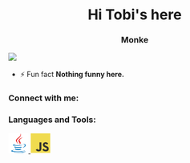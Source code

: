<h1 align="center">Hi Tobi's here</h1>
<h3 align="center">Monke</h3>

![](https://media.tenor.com/J-JoCq1tD8oAAAAC/say-my-name-meme-say-my-name.gif)
- ⚡ Fun fact **Nothing funny here.**

<h3 align="left">Connect with me:</h3>
<p align="left">
</p>


<h3 align="left">Languages and Tools:</h3>
<p align="left"> <a href="https://www.java.com" target="_blank" rel="noreferrer"> <img src="https://raw.githubusercontent.com/devicons/devicon/master/icons/java/java-original.svg" alt="java" width="40" height="40"/> </a> <a href="https://developer.mozilla.org/en-US/docs/Web/JavaScript" target="_blank" rel="noreferrer"> <img src="https://raw.githubusercontent.com/devicons/devicon/master/icons/javascript/javascript-original.svg" alt="javascript" width="40" height="40"/> </a> </p>

